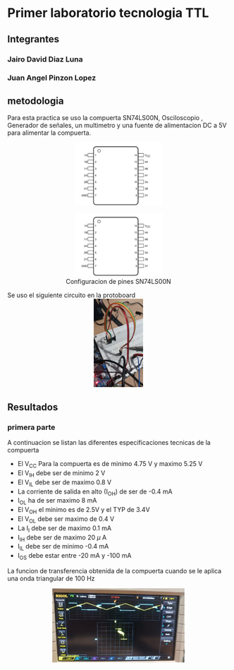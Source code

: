 # Primer laboratorio tecnologia  TTL

## Integrantes

### Jairo David Diaz Luna

### Juan Angel Pinzon Lopez

## metodologia

Para esta practica se uso la  compuerta SN74LS00N, Osciloscopio , Generador de señales, un multimetro y una fuente de alimentacion DC a 5V para alimentar la compuerta.

<div align="center">
<img src="/Lab01/Imagenes/Pin_out_SN74LS00N.jpg" alt ="pin out" width = "200px" height = "auto"/>
</div>

<dev align="center">
<figure>
<img src="/Lab01/Imagenes/Pin_out_SN74LS00N.jpg" alt ="pin out" width = "200px" height = "auto"/><figcaption> Configuracion de pines SN74LS00N</figcaption>
</figure>
</dev>
Se uso el siguiente circuito en la protoboard

<div align="center">
<img src="/Lab01/Imagenes/Circuito_en_la_protoboard.jpg" alt="Montaje" width = "auto" height = "200px"/>
</div>

## Resultados

### primera parte
A continuacion se listan las diferentes especificaciones tecnicas de la compuerta

* El V<sub>CC</sub> Para la compuerta es de minimo 4.75 V y maximo 5.25 V
* El V<sub>IH</sub> debe ser de minimo 2 V
* El V<sub>IL</sub> debe ser de maximo 0.8 V
* La corriente de salida en alto (I<sub>OH</sub>) de ser de -0.4 mA
* I<sub>OL</sub> ha de ser maximo 8 mA
* El V<sub>OH</sub> el minimo es de 2.5V y el TYP de 3.4V
* El V<sub>OL</sub> debe ser maximo de 0.4 V
* La I<sub>I</sub> debe ser de maximo 0.1 mA
* I<sub>IH</sub> debe ser de maximo 20 $\mu$ A
* I<sub>IL</sub> debe ser de minimo -0.4 mA
* I<sub>OS</sub> debe estar entre -20 mA y -100 mA
 
La funcion de transferencia obtenida de la compuerta cuando se le aplica una onda triangular de 100 Hz 

<div align="center">
<img src="/Lab01/Imagenes/Transferencia100Hz.jpg" width = "300px" height="auto">
</div>


